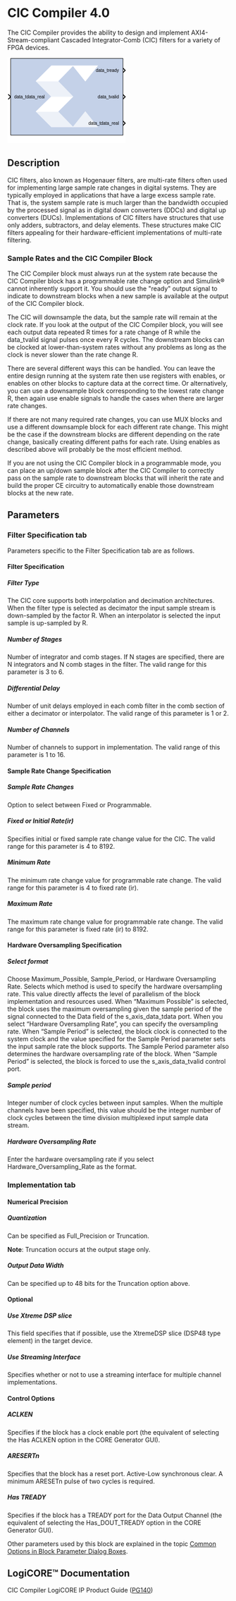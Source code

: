 # CIC Compiler 4.0

The CIC Compiler provides the ability to design and implement
AXI4-Stream-compliant Cascaded Integrator-Comb (CIC) filters for a
variety of FPGA devices.

![](./Images/block.png)

## Description

CIC filters, also known as Hogenauer filters, are multi-rate filters
often used for implementing large sample rate changes in digital
systems. They are typically employed in applications that have a large
excess sample rate. That is, the system sample rate is much larger than
the bandwidth occupied by the processed signal as in digital down
converters (DDCs) and digital up converters (DUCs). Implementations of
CIC filters have structures that use only adders, subtractors, and delay
elements. These structures make CIC filters appealing for their
hardware-efficient implementations of multi-rate filtering.

### Sample Rates and the CIC Compiler Block

The CIC Compiler block must always run at the system rate because the
CIC Compiler block has a programmable rate change option and Simulink®
cannot inherently support it. You should use the "ready" output signal
to indicate to downstream blocks when a new sample is available at the
output of the CIC Compiler block.

The CIC will downsample the data, but the sample rate will remain at the
clock rate. If you look at the output of the CIC Compiler block, you
will see each output data repeated R times for a rate change of R while
the data_tvalid signal pulses once every R cycles. The downstream
blocks can be clocked at lower-than-system rates without any problems as
long as the clock is never slower than the rate change R.

There are several different ways this can be handled. You can leave the
entire design running at the system rate then use registers with
enables, or enables on other blocks to capture data at the correct time.
Or alternatively, you can use a downsample block corresponding to the
lowest rate change R, then again use enable signals to handle the cases
when there are larger rate changes.

If there are not many required rate changes, you can use MUX blocks and
use a different downsample block for each different rate change. This
might be the case if the downstream blocks are different depending on
the rate change, basically creating different paths for each rate. Using
enables as described above will probably be the most efficient method.

If you are not using the CIC Compiler block in a programmable mode, you
can place an up/down sample block after the CIC Compiler to correctly
pass on the sample rate to downstream blocks that will inherit the rate
and build the proper CE circuitry to automatically enable those
downstream blocks at the new rate.

## Parameters

### Filter Specification tab  
Parameters specific to the Filter Specification tab are as follows.

#### Filter Specification  
##### Filter Type  
The CIC core supports both interpolation and decimation architectures.
When the filter type is selected as decimator the input sample stream is
down-sampled by the factor R. When an interpolator is selected the input
sample is up-sampled by R.

##### Number of Stages  
Number of integrator and comb stages. If N stages are specified, there
are N integrators and N comb stages in the filter. The valid range for
this parameter is 3 to 6.

##### Differential Delay  
Number of unit delays employed in each comb filter in the comb section
of either a decimator or interpolator. The valid range of this parameter
is 1 or 2.

##### Number of Channels  
Number of channels to support in implementation. The valid range of this
parameter is 1 to 16.

#### Sample Rate Change Specification  
##### Sample Rate Changes  
Option to select between Fixed or Programmable.

##### Fixed or Initial Rate(ir)  
Specifies initial or fixed sample rate change value for the CIC. The
valid range for this parameter is 4 to 8192.

##### Minimum Rate  
The minimum rate change value for programmable rate change. The valid
range for this parameter is 4 to fixed rate (ir).

##### Maximum Rate  
The maximum rate change value for programmable rate change. The valid
range for this parameter is fixed rate (ir) to 8192.

#### Hardware Oversampling Specification  
##### Select format  
Choose Maximum_Possible, Sample_Period, or Hardware Oversampling Rate.
Selects which method is used to specify the hardware oversampling rate.
This value directly affects the level of parallelism of the block
implementation and resources used. When “Maximum Possible” is selected,
the block uses the maximum oversampling given the sample period of the
signal connected to the Data field of the s_axis_data_tdata port. When
you select “Hardware Oversampling Rate”, you can specify the
oversampling rate. When “Sample Period” is selected, the block clock is
connected to the system clock and the value specified for the Sample
Period parameter sets the input sample rate the block supports. The
Sample Period parameter also determines the hardware oversampling rate
of the block. When “Sample Period” is selected, the block is forced to
use the s_axis_data_tvalid control port.

##### Sample period  
Integer number of clock cycles between input samples. When the multiple
channels have been specified, this value should be the integer number of
clock cycles between the time division multiplexed input sample data
stream.

##### Hardware Oversampling Rate  
Enter the hardware oversampling rate if you select
Hardware_Oversampling_Rate as the format.


### Implementation tab  
#### Numerical Precision  
##### Quantization  
Can be specified as Full_Precision or Truncation.

**Note**: Truncation occurs at the output stage only.

##### Output Data Width  
Can be specified up to 48 bits for the Truncation option above.

#### Optional  
##### Use Xtreme DSP slice  
This field specifies that if possible, use the XtremeDSP slice (DSP48
type element) in the target device.

##### Use Streaming Interface  
Specifies whether or not to use a streaming interface for multiple
channel implementations.

#### Control Options  
##### ACLKEN  
Specifies if the block has a clock enable port (the equivalent of
selecting the Has ACLKEN option in the CORE Generator GUI).

##### ARESERTn  
Specifies that the block has a reset port. Active-Low synchronous clear.
A minimum ARESETn pulse of two cycles is required.

##### Has TREADY  
Specifies if the block has a TREADY port for the Data Output Channel
(the equivalent of selecting the Has_DOUT_TREADY option in the CORE
Generator GUI).

Other parameters used by this block are explained in the topic [Common
Options in Block Parameter Dialog
Boxes](common-options-in-block-parameter-dialog-boxes-aa1032308.html).

## LogiCORE™ Documentation

CIC Compiler LogiCORE IP Product Guide
([PG140](https://docs.xilinx.com/access/sources/ud/document?isLatest=true&url=pg140-cic-compiler&ft:locale=en-US))
